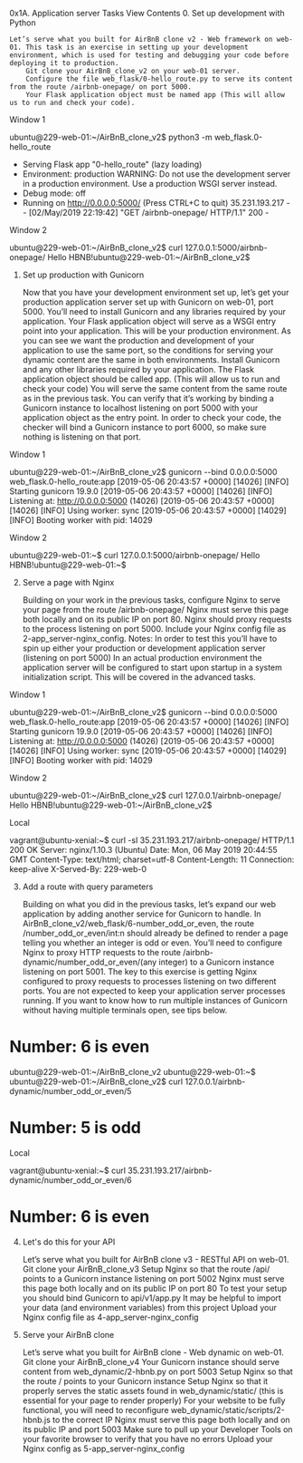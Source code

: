 0x1A. Application server
Tasks
View Contents
0. Set up development with Python

    Let’s serve what you built for AirBnB clone v2 - Web framework on web-01. This task is an exercise in setting up your development environment, which is used for testing and debugging your code before deploying it to production.
        Git clone your AirBnB_clone_v2 on your web-01 server.
        Configure the file web_flask/0-hello_route.py to serve its content from the route /airbnb-onepage/ on port 5000.
        Your Flask application object must be named app (This will allow us to run and check your code).

Window 1

ubuntu@229-web-01:~/AirBnB_clone_v2$ python3 -m web_flask.0-hello_route
 * Serving Flask app "0-hello_route" (lazy loading)
 * Environment: production
   WARNING: Do not use the development server in a production environment.
   Use a production WSGI server instead.
 * Debug mode: off
 * Running on http://0.0.0.0:5000/ (Press CTRL+C to quit)
35.231.193.217 - - [02/May/2019 22:19:42] "GET /airbnb-onepage/ HTTP/1.1" 200 -

Window 2

ubuntu@229-web-01:~/AirBnB_clone_v2$ curl 127.0.0.1:5000/airbnb-onepage/
Hello HBNB!ubuntu@229-web-01:~/AirBnB_clone_v2$

1. Set up production with Gunicorn

    Now that you have your development environment set up, let’s get your production application server set up with Gunicorn on web-01, port 5000. You’ll need to install Gunicorn and any libraries required by your application. Your Flask application object will serve as a WSGI entry point into your application. This will be your production environment. As you can see we want the production and development of your application to use the same port, so the conditions for serving your dynamic content are the same in both environments.
        Install Gunicorn and any other libraries required by your application.
        The Flask application object should be called app. (This will allow us to run and check your code)
        You will serve the same content from the same route as in the previous task. You can verify that it’s working by binding a Gunicorn instance to localhost listening on port 5000 with your application object as the entry point.
        In order to check your code, the checker will bind a Gunicorn instance to port 6000, so make sure nothing is listening on that port.

Window 1

ubuntu@229-web-01:~/AirBnB_clone_v2$ gunicorn --bind 0.0.0.0:5000 web_flask.0-hello_route:app
[2019-05-06 20:43:57 +0000] [14026] [INFO] Starting gunicorn 19.9.0
[2019-05-06 20:43:57 +0000] [14026] [INFO] Listening at: http://0.0.0.0:5000 (14026)
[2019-05-06 20:43:57 +0000] [14026] [INFO] Using worker: sync
[2019-05-06 20:43:57 +0000] [14029] [INFO] Booting worker with pid: 14029

Window 2

ubuntu@229-web-01:~$ curl 127.0.0.1:5000/airbnb-onepage/
Hello HBNB!ubuntu@229-web-01:~$

2. Serve a page with Nginx

    Building on your work in the previous tasks, configure Nginx to serve your page from the route /airbnb-onepage/
        Nginx must serve this page both locally and on its public IP on port 80.
        Nginx should proxy requests to the process listening on port 5000.
        Include your Nginx config file as 2-app_server-nginx_config.
    Notes:
        In order to test this you’ll have to spin up either your production or development application server (listening on port 5000)
        In an actual production environment the application server will be configured to start upon startup in a system initialization script. This will be covered in the advanced tasks.

Window 1

ubuntu@229-web-01:~/AirBnB_clone_v2$ gunicorn --bind 0.0.0.0:5000 web_flask.0-hello_route:app
[2019-05-06 20:43:57 +0000] [14026] [INFO] Starting gunicorn 19.9.0
[2019-05-06 20:43:57 +0000] [14026] [INFO] Listening at: http://0.0.0.0:5000 (14026)
[2019-05-06 20:43:57 +0000] [14026] [INFO] Using worker: sync
[2019-05-06 20:43:57 +0000] [14029] [INFO] Booting worker with pid: 14029

Window 2

ubuntu@229-web-01:~/AirBnB_clone_v2$ curl 127.0.0.1/airbnb-onepage/
Hello HBNB!ubuntu@229-web-01:~/AirBnB_clone_v2$

Local

vagrant@ubuntu-xenial:~$ curl -sI 35.231.193.217/airbnb-onepage/
HTTP/1.1 200 OK
Server: nginx/1.10.3 (Ubuntu)
Date: Mon, 06 May 2019 20:44:55 GMT
Content-Type: text/html; charset=utf-8
Content-Length: 11
Connection: keep-alive
X-Served-By: 229-web-0

3. Add a route with query parameters

    Building on what you did in the previous tasks, let’s expand our web application by adding another service for Gunicorn to handle. In AirBnB_clone_v2/web_flask/6-number_odd_or_even, the route /number_odd_or_even/int:n should already be defined to render a page telling you whether an integer is odd or even. You’ll need to configure Nginx to proxy HTTP requests to the route /airbnb-dynamic/number_odd_or_even/(any integer) to a Gunicorn instance listening on port 5001. The key to this exercise is getting Nginx configured to proxy requests to processes listening on two different ports. You are not expected to keep your application server processes running. If you want to know how to run multiple instances of Gunicorn without having multiple terminals open, see tips below.


<!DOCTYPE html>
<html lang="en">
  <head>
    <title>HBNB</title>
  </head>
  <body>
    <h1>Number: 6 is even</h1>
  </body>
</html>

ubuntu@229-web-01:~/AirBnB_clone_v2
ubuntu@229-web-01:~$
ubuntu@229-web-01:~/AirBnB_clone_v2$ curl 127.0.0.1/airbnb-dynamic/number_odd_or_even/5

<!DOCTYPE html>
<html lang="en">
  <head>
    <title>HBNB</title>
  </head>
  <body>
    <h1>Number: 5 is odd</h1>
  </body>
</html>

Local

vagrant@ubuntu-xenial:~$ curl 35.231.193.217/airbnb-dynamic/number_odd_or_even/6

<!DOCTYPE html>
<html lang="en">
  <head>
    <title>HBNB</title>
  </head>
  <body>
    <h1>Number: 6 is even</h1>
  </body>
</html>

4. Let's do this for your API

    Let’s serve what you built for AirBnB clone v3 - RESTful API on web-01.
        Git clone your AirBnB_clone_v3
        Setup Nginx so that the route /api/ points to a Gunicorn instance listening on port 5002
        Nginx must serve this page both locally and on its public IP on port 80
        To test your setup you should bind Gunicorn to api/v1/app.py
        It may be helpful to import your data (and environment variables) from this project
        Upload your Nginx config file as 4-app_server-nginx_config

5. Serve your AirBnB clone

    Let’s serve what you built for AirBnB clone - Web dynamic on web-01.
        Git clone your AirBnB_clone_v4
        Your Gunicorn instance should serve content from web_dynamic/2-hbnb.py on port 5003
        Setup Nginx so that the route / points to your Gunicorn instance
        Setup Nginx so that it properly serves the static assets found in web_dynamic/static/ (this is essential for your page to render properly)
        For your website to be fully functional, you will need to reconfigure web_dynamic/static/scripts/2-hbnb.js to the correct IP
        Nginx must serve this page both locally and on its public IP and port 5003
        Make sure to pull up your Developer Tools on your favorite browser to verify that you have no errors
        Upload your Nginx config as 5-app_server-nginx_config


